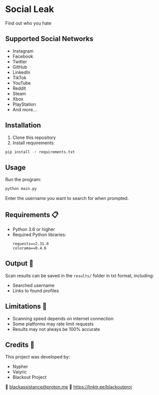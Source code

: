 # Social Leak

Find out who you hate 

## Supported Social Networks

- Instagram
- Facebook
- Twitter
- GitHub
- LinkedIn
- TikTok
- YouTube
- Reddit
- Steam
- Xbox
- PlayStation
- And more...

## Installation

1. Clone this repository
2. Install requirements:
```bash
pip install -r requirements.txt
```

## Usage

Run the program:
```bash
python main.py
```

Enter the username you want to search for when prompted.

## Requirements 📋

- Python 3.6 or higher
- Required Python libraries:
  ```
  requests==2.31.0
  colorama==0.4.6
  ```

## Output 📝

Scan results can be saved in the `results/` folder in txt format, including:
- Searched username
- Links to found profiles

## Limitations 📌

- Scanning speed depends on internet connection
- Some platforms may rate limit requests
- Results may not always be 100% accurate

## Credits 👥

This project was developed by:
- Nypher
- Vaiyric
- Blackout Project

📧 blackassistance@proton.me
🔗 https://linktr.ee/blackoutproj 
